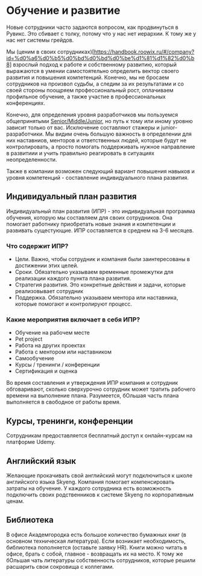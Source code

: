 # Обучение и развитие
Новые сотрудники часто задаются вопросом, как продвинуться в Рувикс. Это сбивает с толку, потому что у нас нет иерархии. К тому же у нас нет системы грейдов.

Мы (ценим в своих сотрудниках)[https://handbook.roowix.ru/#/company?id=%d0%a6%d0%b5%d0%bd%d0%bd%d0%be%d1%81%d1%82%d0%b8] взрослый подход к работе и собственному развитию, который выражаются в умении самостоятельно определить вектор своего развития и повышения  компетенций. Конечно, мы не бросаем сотрудников на произвол судьбы, а следим за их результатами и со своей стороны поощряем профессиональный рост, оплачиваем профильное обучение, а также участие в профессиональных конференциях.

Конечно, для определения уровня разработчиков мы пользуемся общепринятыми [Senior/Middle/Junior](https://handbook.roowix.ru/#/recruiting?id=%d0%9f%d0%be-%d1%83%d1%80%d0%be%d0%b2%d0%bd%d1%8f%d0%bc), но путь к тому или иному уровню зависит только от вас. Исключение составляют стажеры и junior- разработчики. Мы видим очень большую важность в определении для них наставниов, менторов и ответственных людей, которые будут не контролировать, а просто помогать поддерживать нужное направление в развитиии и учить правильно реагировать в ситуациях неопределенности.

Также в компании возможен следующий вариант повышения навыков и уровня компетенций - составление индивидуального плана развития. 

## Индивидуальный план развития
Индивидуальный план развития (ИПР) - это индивидуальная программа обучения, которую мы составляем для своих сотрудников. Она помогает работнику приобретать новые знания и компетенции и развивать сущестующие. ИПР составляется в среднем на 3-6 месяцев. 

### Что содержит ИПР?
  - Цели. Важно, чтобы сотрудник и компания были заинтересованы в достижении этих целей.
  - Сроки. Обязательно указываем временные промежутки для реализации каждого пункта плана развития.
  - Стратегия развития. Это конкретные действия и задачи, которые реализовывает сотрудник
  - Поддержка. Обязательно указываем ментора или наставника, которые помогают и контролируют процесс. 

### Какие мероприятия включает в себя ИПР? 
- Обучение на рабочем месте
- Pet project
- Работа на других проектах
- Работа с ментором или наставником
- Самообучение
- Курсы / тренинги / конференции
- Сертификация и оценка

Во время составления и утверждения ИПР компания и сотрудник обговаривают, сколько сверхурочно сотрудник может тратить рабочего времени на выполнение плана. Разумеется, бОльшая часть плана выполняется в свободное от работы время.

## Курсы, тренинги, конференции
Сотрудникам предоставляется бесплатный доступ к онлайн-курсам на платформе Udemy.

## Английский язык
Желающие прокачивать свой английский могут подключиться к школе английского языка Skyeng. Компания помогает компенсировать затраты на обучение.
У каждого сотрудника есть возможность подключить своих родственников к системе Skyeng по корпоративным ценам.

## Библиотека
В офисе Академгородка есть большое количество бумажных книг (в основном техническая литература). Если возникает необходимость, библиотека пополняется (оставьте заявку HR). Книги можно читать в офисе, брать с собой, главное - возвращать их на место. К тому же бОльшая чать литературы собственность сотрудников, которые решили расшарить свои сокровища с коллегами.
